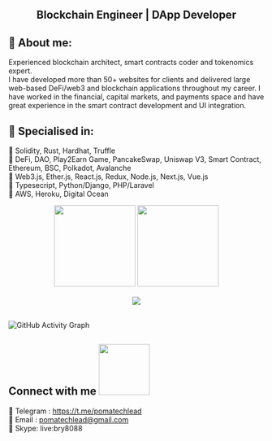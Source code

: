 <h2 align='center'>
  Blockchain Engineer | DApp Developer
</h2>

## 🧑 About me:

<p>
Experienced blockchain architect, smart contracts coder and tokenomics expert. <br>
I have developed more than 50+ websites for clients and delivered large web-based DeFi/web3 and blockchain applications throughout my career.
I have worked in the financial, capital markets, and payments space and have great experience in the smart contract development and UI integration.
</p>

<h2>🥇 Specialised in:</h2>
<p> 🔸 Solidity, Rust, Hardhat, Truffle
<br>🔸 DeFi, DAO, Play2Earn Game, PancakeSwap, Uniswap V3, Smart Contract, Ethereum, BSC, Polkadot, Avalanche
<br>🔸 Web3.js, Ether.js, React.js, Redux, Node.js, Next.js, Vue.js
<br>🔸 Typesecript, Python/Django, PHP/Laravel
<br>🔸 AWS, Heroku, Digital Ocean
<p>

<div align="center">
  <img height="160px" src="https://github-readme-stats.vercel.app/api/top-langs/?username=pomatechlead&layout=compact&theme=gotham&count_private=true">
  <img height="160px" src="https://github-readme-stats.vercel.app/api?username=pomatechlead&show_icons=true&theme=gotham&count_private=true">
</div>

<br />

<div align="center">
  <img src="https://github-profile-trophy.vercel.app/?username=tpikachu&column=7&theme=onedark" />
</div>

<br/>

![GitHub Activity Graph](https://activity-graph.herokuapp.com/graph?username=pomatechlead&bg_color=333333&color=00ffff&line=00ffff&point=ffffff&area=true&hide_border=false)

<h2> Connect with me <img src='https://raw.githubusercontent.com/ShahriarShafin/ShahriarShafin/main/Assets/handshake.gif' width="100px"> </h2>

💬 Telegram : https://t.me/pomatechlead <br />
📝 Email : pomatechlead@gmail.com <br />
💫 Skype: live:bry8088 <br />

